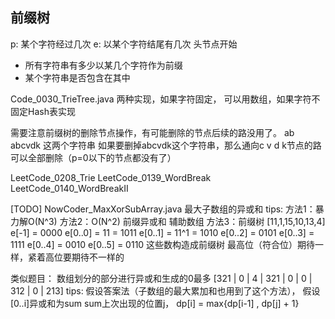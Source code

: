 ## 前缀树

p: 某个字符经过几次
e: 以某个字符结尾有几次
头节点开始

- 所有字符串有多少以某几个字符作为前缀
- 某个字符串是否包含在其中

Code_0030_TrieTree.java
两种实现，如果字符固定， 可以用数组，如果字符不固定Hash表实现


需要注意前缀树的删除节点操作，有可能删除的节点后续的路没用了。
ab
abcvdk
这两个字符串
如果要删掉abcvdk这个字符串，那么通向c v d k节点的路可以全部删除（p=0以下的节点都没有了）

LeetCode_0208_Trie
LeetCode_0139_WordBreak
LeetCode_0140_WordBreakII




[TODO]
NowCoder_MaxXorSubArray.java
最大子数组的异或和
tips:
方法1：暴力解O(N^3)
方法2：O(N^2) 前缀异或和 辅助数组
方法3：前缀树
[11,1,15,10,13,4]
e[-1] = 0000
e[0..0] = 11 = 1011
e[0..1] = 11^1 = 1010
e[0..2] = 0101
e[0..3] = 1111
e[0..4] = 0010
e[0..5] = 0110
这些数构造成前缀树
最高位（符合位）期待一样，紧着高位要期待不一样的

类似题目：
数组划分的部分进行异或和生成的0最多
[321 | 0 | 4 | 321 | 0 | 0 | 312 | 0 | 213]
tips:
假设答案法（子数组的最大累加和也用到了这个方法），
假设[0..i]异或和为sum
sum上次出现的位置j，
dp[i] = max{dp[i-1] , dp[j] + 1}